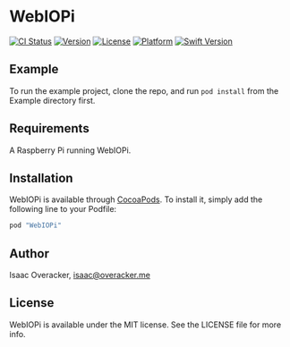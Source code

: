 # WebIOPi

[![CI Status](http://img.shields.io/travis/ioveracker/WebIOPi.svg?style=flat)](https://travis-ci.org/ioveracker/WebIOPiSwift)
[![Version](https://img.shields.io/cocoapods/v/WebIOPi.svg?style=flat)](http://cocoapods.org/pods/WebIOPi)
[![License](https://img.shields.io/cocoapods/l/WebIOPi.svg?style=flat)](http://cocoapods.org/pods/WebIOPi)
[![Platform](https://img.shields.io/cocoapods/p/WebIOPi.svg?style=flat)](http://cocoapods.org/pods/WebIOPi)
[![Swift Version](https://img.shields.io/badge/Swift-3.0.x-orange.svg)]()

## Example

To run the example project, clone the repo, and run `pod install` from the Example directory first.

## Requirements

A Raspberry Pi running WebIOPi.

## Installation

WebIOPi is available through [CocoaPods](http://cocoapods.org). To install
it, simply add the following line to your Podfile:

```ruby
pod "WebIOPi"
```

## Author

Isaac Overacker, isaac@overacker.me

## License

WebIOPi is available under the MIT license. See the LICENSE file for more info.
